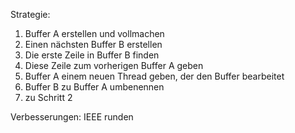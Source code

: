 Strategie:
1. Buffer A erstellen und vollmachen
2. Einen nächsten Buffer B erstellen
3. Die erste Zeile in Buffer B finden
3. Diese Zeile zum vorherigen Buffer A geben
4. Buffer A einem neuen Thread geben, der den Buffer bearbeitet
5. Buffer B zu Buffer A umbenennen
6. zu Schritt 2

Verbesserungen:
IEEE runden